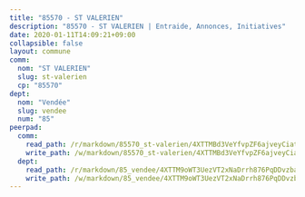 ```yaml
---
title: "85570 - ST VALERIEN"
description: "85570 - ST VALERIEN | Entraide, Annonces, Initiatives"
date: 2020-01-11T14:09:21+09:00
collapsible: false
layout: commune
comm:
  nom: "ST VALERIEN"
  slug: st-valerien
  cp: "85570"
dept:
  nom: "Vendée"
  slug: vendee
  num: "85"
peerpad:
  comm:
    read_path: /r/markdown/85570_st-valerien/4XTTMBd3VeYfvpZF6ajveyCiat8M6EmCY9LrS1fTJVMeXCJoY
    write_path: /w/markdown/85570_st-valerien/4XTTMBd3VeYfvpZF6ajveyCiat8M6EmCY9LrS1fTJVMeXCJoY-K3TgUV6NS5K9fAnq9G37otn6gdV6BSnXkzLS2BXVYQMCy4iwr5YuPC4SC6iaeoDC1oDNFsF2tFRPZBbwc7BedaQYhQCzzvwypgiF6QqDowg13TR6rodmCfKD4dhUgSySgQVpLTiE
  dept:
    read_path: /r/markdown/85_vendee/4XTTM9oWT3UezVT2xNaDrrh876PqDDvzbaovSPP6P6ha63Ezk
    write_path: /w/markdown/85_vendee/4XTTM9oWT3UezVT2xNaDrrh876PqDDvzbaovSPP6P6ha63Ezk-K3TgTz4T2Ao5CxcmNgKRpi6DXEbSZWgvvZNdT7V4KiJycR1vvtGLxg5iYYYKajishdNzKNazAywn7vjwqtQs859ALiENaqFJQsULDwd4rYqVPy8n3JbNCeuPxinCnetCgcSuCcyv
---
```



